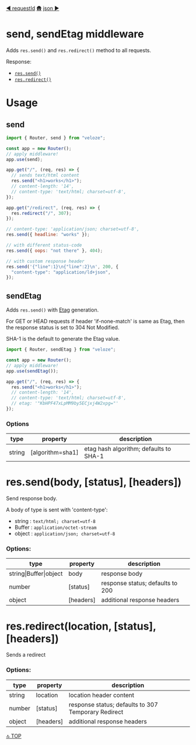 [◀︎ requestId](../middleware/requestId.md)
[🛖](../index.md)
[json ▶](../middleware/json.md)

# send, sendEtag middleware

Adds `res.send()` and `res.redirect()` method to all requests.

Response:

- [`res.send()`](#res-send)
- [`res.redirect()`](#res-redirect)

# Usage

## send

```js
import { Router, send } from "veloze";

const app = new Router();
// apply middleware!
app.use(send);

app.get("/", (req, res) => {
  // sends text/html content
  res.send("<h1>works</h1>");
  // content-length: '14',
  // content-type: 'text/html; charset=utf-8',
});

app.get("/redirect", (req, res) => {
  res.redirect("/", 307);
});
```

```js
// content-type: 'application/json; charset=utf-8',
res.send({ headline: "works" });

// with different status-code
res.send({ oops: "not there" }, 404);

// with custom response header
res.send('{"line":1}\n{"line":2}\n', 200, {
  "content-type": "application/ld+json",
});
```

## sendEtag

Adds `res.send()` with [Etag](https://developer.mozilla.org/en-US/docs/Web/HTTP/Headers/ETag) generation.

For GET or HEAD requests if header 'if-none-match' is same as Etag, then the response status is set to 304 Not Modified.

SHA-1 is the default to generate the Etag value.

```js
import { Router, sendEtag } from "veloze";

const app = new Router();
// apply middleware!
app.use(sendEtag());

app.get("/", (req, res) => {
  res.send("<h1>works</h1>");
  // content-length: '14',
  // content-type: 'text/html; charset=utf-8',
  // etag: '"KbHPF47xLpMM9by5ECjxj4W2xpg="'
});
```

### Options

| type   | property          | description                            |
| ------ | ----------------- | -------------------------------------- |
| string | \[algorithm=sha1] | etag hash algorithm; defaults to SHA-1 |

<a id="res-send"></a>

# res.send(body, \[status], \[headers])

Send response body.

A body of type is sent with 'content-type':

- string : `text/html; charset=utf-8`
- Buffer : `application/octet-stream`
- object : `application/json; charset=utf-8`

### Options:

| type                   | property   | description                      |
| ---------------------- | ---------- | -------------------------------- |
| string\|Buffer\|object | body       | response body                    |
| number                 | \[status]  | response status; defaults to 200 |
| object                 | \[headers] | additional response headers      |

<a id="res-redirect"></a>

# res.redirect(location, \[status], \[headers])

Sends a redirect

### Options:

| type   | property   | description                                         |
| ------ | ---------- | --------------------------------------------------- |
| string | location   | location header content                             |
| number | \[status]  | response status; defaults to 307 Temporary Redirect |
| object | \[headers] | additional response headers                         |

[🔝 TOP](#top)

